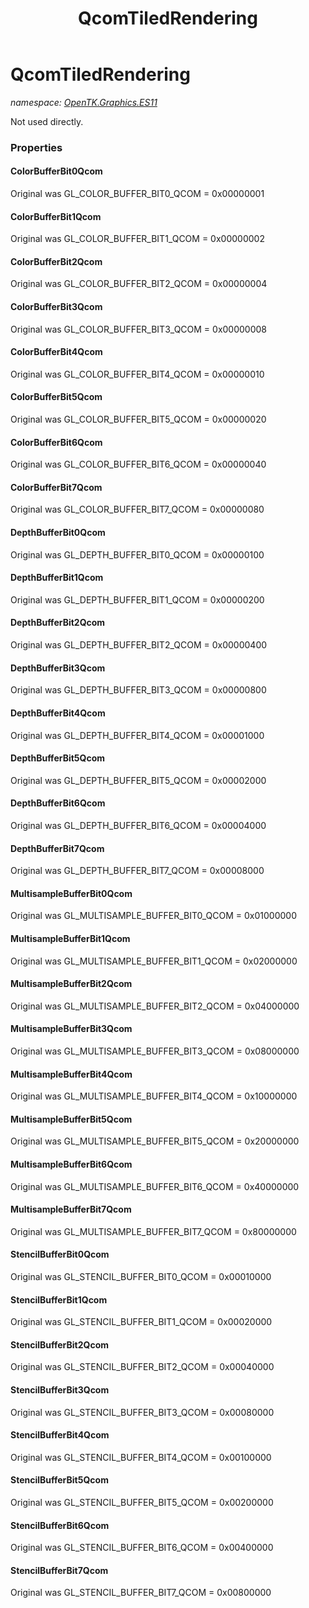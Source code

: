 ﻿---
title: QcomTiledRendering
---

# QcomTiledRendering
_namespace: [OpenTK.Graphics.ES11](N-OpenTK.Graphics.ES11.html)_

Not used directly.



### Properties

#### ColorBufferBit0Qcom
Original was GL_COLOR_BUFFER_BIT0_QCOM = 0x00000001
#### ColorBufferBit1Qcom
Original was GL_COLOR_BUFFER_BIT1_QCOM = 0x00000002
#### ColorBufferBit2Qcom
Original was GL_COLOR_BUFFER_BIT2_QCOM = 0x00000004
#### ColorBufferBit3Qcom
Original was GL_COLOR_BUFFER_BIT3_QCOM = 0x00000008
#### ColorBufferBit4Qcom
Original was GL_COLOR_BUFFER_BIT4_QCOM = 0x00000010
#### ColorBufferBit5Qcom
Original was GL_COLOR_BUFFER_BIT5_QCOM = 0x00000020
#### ColorBufferBit6Qcom
Original was GL_COLOR_BUFFER_BIT6_QCOM = 0x00000040
#### ColorBufferBit7Qcom
Original was GL_COLOR_BUFFER_BIT7_QCOM = 0x00000080
#### DepthBufferBit0Qcom
Original was GL_DEPTH_BUFFER_BIT0_QCOM = 0x00000100
#### DepthBufferBit1Qcom
Original was GL_DEPTH_BUFFER_BIT1_QCOM = 0x00000200
#### DepthBufferBit2Qcom
Original was GL_DEPTH_BUFFER_BIT2_QCOM = 0x00000400
#### DepthBufferBit3Qcom
Original was GL_DEPTH_BUFFER_BIT3_QCOM = 0x00000800
#### DepthBufferBit4Qcom
Original was GL_DEPTH_BUFFER_BIT4_QCOM = 0x00001000
#### DepthBufferBit5Qcom
Original was GL_DEPTH_BUFFER_BIT5_QCOM = 0x00002000
#### DepthBufferBit6Qcom
Original was GL_DEPTH_BUFFER_BIT6_QCOM = 0x00004000
#### DepthBufferBit7Qcom
Original was GL_DEPTH_BUFFER_BIT7_QCOM = 0x00008000
#### MultisampleBufferBit0Qcom
Original was GL_MULTISAMPLE_BUFFER_BIT0_QCOM = 0x01000000
#### MultisampleBufferBit1Qcom
Original was GL_MULTISAMPLE_BUFFER_BIT1_QCOM = 0x02000000
#### MultisampleBufferBit2Qcom
Original was GL_MULTISAMPLE_BUFFER_BIT2_QCOM = 0x04000000
#### MultisampleBufferBit3Qcom
Original was GL_MULTISAMPLE_BUFFER_BIT3_QCOM = 0x08000000
#### MultisampleBufferBit4Qcom
Original was GL_MULTISAMPLE_BUFFER_BIT4_QCOM = 0x10000000
#### MultisampleBufferBit5Qcom
Original was GL_MULTISAMPLE_BUFFER_BIT5_QCOM = 0x20000000
#### MultisampleBufferBit6Qcom
Original was GL_MULTISAMPLE_BUFFER_BIT6_QCOM = 0x40000000
#### MultisampleBufferBit7Qcom
Original was GL_MULTISAMPLE_BUFFER_BIT7_QCOM = 0x80000000
#### StencilBufferBit0Qcom
Original was GL_STENCIL_BUFFER_BIT0_QCOM = 0x00010000
#### StencilBufferBit1Qcom
Original was GL_STENCIL_BUFFER_BIT1_QCOM = 0x00020000
#### StencilBufferBit2Qcom
Original was GL_STENCIL_BUFFER_BIT2_QCOM = 0x00040000
#### StencilBufferBit3Qcom
Original was GL_STENCIL_BUFFER_BIT3_QCOM = 0x00080000
#### StencilBufferBit4Qcom
Original was GL_STENCIL_BUFFER_BIT4_QCOM = 0x00100000
#### StencilBufferBit5Qcom
Original was GL_STENCIL_BUFFER_BIT5_QCOM = 0x00200000
#### StencilBufferBit6Qcom
Original was GL_STENCIL_BUFFER_BIT6_QCOM = 0x00400000
#### StencilBufferBit7Qcom
Original was GL_STENCIL_BUFFER_BIT7_QCOM = 0x00800000

